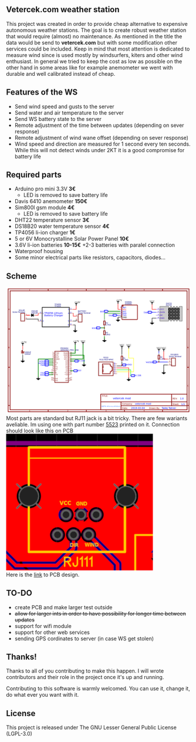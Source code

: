 ## Vetercek.com weather station
This project was created in order to provide cheap alternative to expensive autonomous weather stations. The goal is to create robust weather station that would require (almost) no maintenance. As mentioned in the title the data would be send to **vetercek.com** but with some modification other services could be included. Keep in mind that most attention is dedicated to measure wind since is used mostly by windsurfers, kiters and other wind enthusiast. In general we tried to keep the cost as low as possible on the other hand in some areas like for example anemometer we went with durable and well calibrated instead of cheap.

## Features of the WS
+ Send wind speed and gusts to the server
+ Send water and air temperature to the server
+ Send WS battery state to the server
+ Remote adjustment of the time between updates (depending on sever response)
+ Remote adjustment of wind wane offset (depending on sever response)
+ Wind speed and direction are measured for 1 second every ten seconds. While this will not detect winds under 2KT it is a good compromise for battery life

## Required parts
+ Arduino pro mini 3.3V **3€**
  + LED is removed to save battery life
+ Davis 6410 anemometer **150€**
+ Sim800l gsm module **4€**
  + LED is removed to save battery life
+ DHT22 temperature sensor **3€**
+ DS18B20 water temperature sensor **4€**
+ TP4056 li-ion charger **1€**
+ 5 or 6V Monocrystalline Solar Power Panel **10€**
+ 3.6V li-ion batteries **10-15€**
  +2-3 batteries with paralel connection
+ Waterproof housing
+ Some minor electrical parts like resistors, capacitors, diodes...



## Scheme
![Scheme](scheme.png)
Most parts are standard but RJ11 jack is a bit tricky. There are few wariants aveliable. Im using one with part number [5523](http://en.glgnet.biz/productsdetail/productId=97.html) printed on it. Connection should look like this on PCB
![RJ11](rj11.png)  
Here is the [link](https://easyeda.com/jaka87/vetercek-mod) to PCB design.  

## TO-DO
+ create PCB and make larger test outside
+ ~~allow for larger ints in order to have possibility for longer time between updates~~
+ support for wifi module
+ support for other web services
+ sending GPS cordinates to server (in case WS get stolen)

## Thanks!
Thanks to all of you contributing to make this happen. I will wrote contributors and their role in the project once it's up and running.

Contributing to this software is warmly welcomed. You can use it, change it, do what ever you want with it.

## License
This project is released under
The GNU Lesser General Public License (LGPL-3.0)